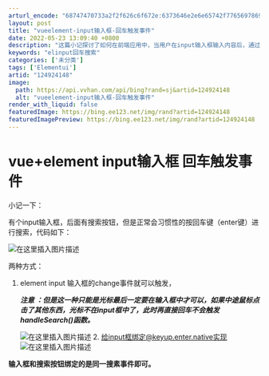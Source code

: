 ```yaml
---
arturl_encode: "68747470733a2f2f626c6f672e:6373646e2e6e65742f77656978696e5f35323935303239362f:61727469636c652f64657461696c732f313234393234313438"
layout: post
title: "vueelement-input输入框-回车触发事件"
date: 2022-05-23 13:09:40 +0800
description: "这篇小记探讨了如何在前端应用中，当用户在input输入框输入内容后，通过按回车键而不是点击搜索按钮来"
keywords: "elinput回车搜索"
categories: ['未分类']
tags: ['Elementui']
artid: "124924148"
image:
  path: https://api.vvhan.com/api/bing?rand=sj&artid=124924148
  alt: "vueelement-input输入框-回车触发事件"
render_with_liquid: false
featuredImage: https://bing.ee123.net/img/rand?artid=124924148
featuredImagePreview: https://bing.ee123.net/img/rand?artid=124924148
---
```


# vue+element input输入框 回车触发事件

小记一下：
  
有个input输入框，后面有搜索按钮，但是正常会习惯性的按回车键（enter键）进行搜索，代码如下：
  
![在这里插入图片描述](https://i-blog.csdnimg.cn/blog_migrate/ab8d9d8565ebfc88deffb3d9718a853a.png)
  
两种方式：

1. element input 输入框的change事件就可以触发，
     
   ***注意
   ：但是这一种只能是光标最后一定要在输入框中才可以，如果中途鼠标点击了其他东西，光标不在input框中了，此时再直接回车不会触发handleSearch()函数。***
     
   ![在这里插入图片描述](https://i-blog.csdnimg.cn/blog_migrate/c482e065657b8b14bb55c8af80ccf991.png)
   2. 给input框绑定@keyup.enter.native实现
   ![在这里插入图片描述](https://i-blog.csdnimg.cn/blog_migrate/e6052f05ed437c2ea78f648e8e723a82.png)

**输入框和搜索按钮绑定的是同一搜素事件即可。**